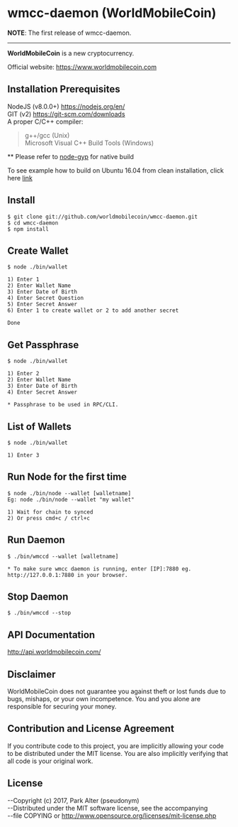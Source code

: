 
# wmcc-daemon (WorldMobileCoin)

__NOTE__: The first release of wmcc-daemon.

---

**WorldMobileCoin** is a new cryptocurrency.

Official website: https://www.worldmobilecoin.com

## Installation Prerequisites
NodeJS (v8.0.0+) https://nodejs.org/en/  
GIT (v2) https://git-scm.com/downloads  
A proper C/C++ compiler:
> g++/gcc (Unix)  
> Microsoft Visual C++ Build Tools (Windows)  

** Please refer to [node-gyp](https://github.com/nodejs/node-gyp) for native build

To see example how to build on Ubuntu 16.04 from clean installation, click here [link](https://example.worldmobilecoin.com/ubuntu_16-04.html)

## Install
```
$ git clone git://github.com/worldmobilecoin/wmcc-daemon.git
$ cd wmcc-daemon
$ npm install
```

## Create Wallet
```
$ node ./bin/wallet

1) Enter 1
2) Enter Wallet Name
3) Enter Date of Birth
4) Enter Secret Question
5) Enter Secret Answer
6) Enter 1 to create wallet or 2 to add another secret

Done
```

## Get Passphrase
```
$ node ./bin/wallet

1) Enter 2
2) Enter Wallet Name
3) Enter Date of Birth
4) Enter Secret Answer

* Passphrase to be used in RPC/CLI.
```

## List of Wallets
```
$ node ./bin/wallet

1) Enter 3
```

## Run Node for the first time
```
$ node ./bin/node --wallet [walletname]
Eg: node ./bin/node --wallet "my wallet"

1) Wait for chain to synced
2) Or press cmd+c / ctrl+c
```

## Run Daemon
```
$ ./bin/wmccd --wallet [walletname]

* To make sure wmcc daemon is running, enter [IP]:7880 eg. http://127.0.0.1:7880 in your browser.
```

## Stop Daemon
```
$ ./bin/wmccd --stop
```

## API Documentation
http://api.worldmobilecoin.com/

## Disclaimer

WorldMobileCoin does not guarantee you against theft or lost funds due to bugs, mishaps,
or your own incompetence. You and you alone are responsible for securing your money.

## Contribution and License Agreement

If you contribute code to this project, you are implicitly allowing your code
to be distributed under the MIT license. You are also implicitly verifying that
all code is your original work.

## License

--Copyright (c) 2017, Park Alter (pseudonym)  
--Distributed under the MIT software license, see the accompanying  
--file COPYING or http://www.opensource.org/licenses/mit-license.php 
